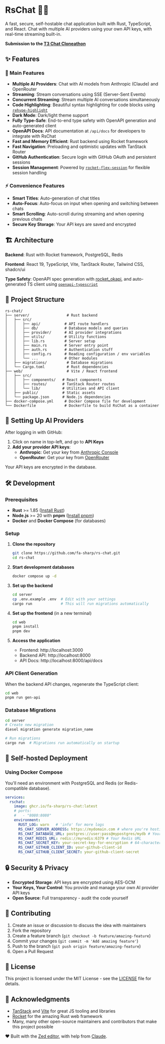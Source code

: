 # RsChat 🤖💬

A fast, secure, self-hostable chat application built with Rust, TypeScript, and React. Chat with multiple AI providers using your own API keys, with real-time streaming built-in.

**Submission to the [T3 Chat Cloneathon](https://cloneathon.t3.chat/)**

## ✨ Features

### 🚀 Main Features

- **Multiple AI Providers**: Chat with AI models from Anthropic (Claude) and OpenRouter
- **Streaming**: Stream conversations using SSE (Server-Sent Events)
- **Concurrent Streaming**: Stream multiple AI conversations simultaneously
- **Code Highlighting**: Beautiful syntax highlighting for code blocks using [`rehype-highlight`](https://github.com/rehypejs/rehype-highlight)
- **Dark Mode**: Dark/light theme support
- **Fully Type-Safe**: End-to-end type safety with OpenAPI generation and auto-generated client
- **OpenAPI Docs**: API documentation at `/api/docs` for developers to integrate with RsChat
- **Fast and Memory Efficient**: Rust backend using Rocket framework
- **Fast Navigation**: Preloading and optimistic updates with TanStack Router
- **GitHub Authentication**: Secure login with GitHub OAuth and persistent sessions
- **Session Management**: Powered by [`rocket-flex-session`](https://github.com/fa-sharp/rocket-flex-session) for flexible session handling

### ⚡ Convenience Features

- **Smart Titles**: Auto-generation of chat titles
- **Auto-Focus**: Auto-focus on input when opening and switching between chats
- **Smart Scrolling**: Auto-scroll during streaming and when opening previous chats
- **Secure Key Storage**: Your API keys are saved and encrypted

## 🏗️ Architecture

**Backend**: Rust with Rocket framework, PostgreSQL, Redis

**Frontend**: React 19, TypeScript, Vite, TanStack Router, Tailwind CSS, shadcn/ui

**Type Safety**: OpenAPI spec generation with [rocket_okapi](https://github.com/GREsau/okapi), and auto-generated TS client using [`openapi-typescript`](https://openapi-ts.dev/)

## 📁 Project Structure

```
rs-chat/
├── server/                 # Rust backend
│   ├── src/
│   │   ├── api/           # API route handlers
│   │   ├── db/            # Database models and queries
│   │   ├── provider/      # AI provider integrations
│   │   ├── utils/         # Utility functions
│   │   ├── lib.rs         # Server setup
│   │   ├── main.rs        # Server entry point
│   │   ├── auth.rs        # Authentication stuff
│   │   ├── config.rs      # Reading configuration / env variables
│   │   └── ...            # Other modules
│   ├── migrations/         # Database migrations
│   └── Cargo.toml          # Rust dependencies
├── web/                    # Vite / React frontend
│   ├── src/
│   │   ├── components/   # React components
│   │   ├── routes/       # TanStack Router routes
│   │   └── lib/          # Utilities and API client
│   ├── public/           # Static assets
│   └── package.json      # Node.js dependencies
├── docker-compose.yml     # Docker Compose file for development
└── Dockerfile             # Dockerfile to build RsChat as a container
```

## 🔑 Setting Up AI Providers

After logging in with GitHub:

1. Click on name in top-left, and go to **API Keys**
2. **Add your provider API keys**:
   - **Anthropic**: Get your key from [Anthropic Console](https://console.anthropic.com/)
   - **OpenRouter**: Get your key from [OpenRouter](https://openrouter.ai/keys)

Your API keys are encrypted in the database.

## 🛠️ Development

### Prerequisites

- **Rust** >= 1.85 ([Install Rust](https://rustup.rs/))
- **Node.js** >= 20 with **pnpm** ([Install pnpm](https://pnpm.io/installation))
- **Docker** and **Docker Compose** (for databases)
### Setup

1. **Clone the repository**
   ```bash
   git clone https://github.com/fa-sharp/rs-chat.git
   cd rs-chat
   ```

2. **Start development databases**
   ```bash
   docker compose up -d
   ```

3. **Set up the backend**
   ```bash
   cd server
   cp .env.example .env  # Edit with your settings
   cargo run             # This will run migrations automatically
   ```

4. **Set up the frontend** (in a new terminal)
   ```bash
   cd web
   pnpm install
   pnpm dev
   ```

5. **Access the application**
   - Frontend: http://localhost:3000
   - Backend API: http://localhost:8000
   - API Docs: http://localhost:8000/api/docs


### API Client Generation

When the backend API changes, regenerate the TypeScript client:

```bash
cd web
pnpm run gen-api
```

### Database Migrations

```bash
cd server
# Create new migration
diesel migration generate migration_name

# Run migrations
cargo run  # Migrations run automatically on startup
```

## 🐳 Self-hosted Deployment

### Using Docker Compose

You'll need an environment with PostgreSQL and Redis (or Redis-compatible database).

```docker-compose.yml
services:
  rschat:
    image: ghcr.io/fa-sharp/rs-chat:latest
    # ports:
    #   - "8080:8080"
    environment:
      RUST_LOG: warn   # 'info' for more logs
      RS_CHAT_SERVER_ADDRESS: https://mydomain.com # where you're hosting the app
      RS_CHAT_DATABASE_URL: postgres://user:pass@mypostgres/mydb # Your PostgreSQL URL
      RS_CHAT_REDIS_URL: redis://myredis:6379 # Your Redis URL
      RS_CHAT_SECRET_KEY: your-secret-key-for-encryption # 64-character hex string
      RS_CHAT_GITHUB_CLIENT_ID: your-github-client-id
      RS_CHAT_GITHUB_CLIENT_SECRET: your-github-client-secret
```

## 🔒 Security & Privacy

- **Encrypted Storage**: API keys are encrypted using AES-GCM
- **Your Keys, Your Control**: You provide and manage your own AI provider API keys
- **Open Source**: Full transparency - audit the code yourself

## 🤝 Contributing

1. Create an issue or discussion to discuss the idea with maintainers
1. Fork the repository
1. Create a feature branch (`git checkout -b feature/amazing-feature`)
1. Commit your changes (`git commit -m 'Add amazing feature'`)
1. Push to the branch (`git push origin feature/amazing-feature`)
1. Open a Pull Request

## 📝 License

This project is licensed under the MIT License - see the [LICENSE](LICENSE) file for details.

## 🙏 Acknowledgments

- [TanStack](https://tanstack.com/) and [Vite](https://vitejs.dev/) for great JS tooling and libraries
- [Rocket](https://rocket.rs/) for the amazing Rust web framework
- Many, many other open-source maintainers and contributors that make this project possible

❤️ Built with the [Zed editor](https://zed.dev/), with help from [Claude](https://claude.ai/).
